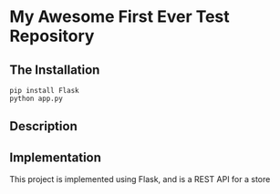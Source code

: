 # My Awesome First Ever Test Repository


## The Installation



```
pip install Flask
python app.py

```

## Description


## Implementation

This project is implemented using Flask, and is a REST API for a store
